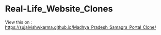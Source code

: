 # Real-Life_Website_Clones
View this on : https://sujalvishwkarma.github.io/Madhya_Pradesh_Samagra_Portal_Clone/
